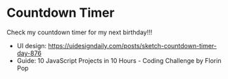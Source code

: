 # Countdown Timer
Check my countdown timer for my next birthday!!!


- UI design: https://uidesigndaily.com/posts/sketch-countdown-timer-day-876
- Guide: 10 JavaScript Projects in 10 Hours - Coding Challenge by Florin Pop
